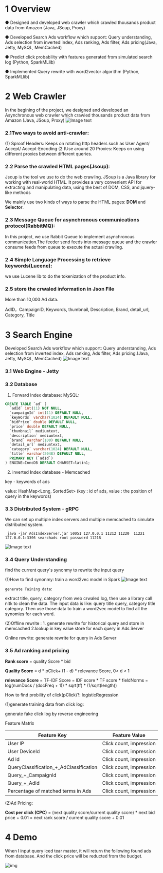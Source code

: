 # 1 Overview 
 
● Designed and developed web crawler which crawled thousands product data from Amazon (Java, JSoup, Proxy)

● Developed Search Ads workflow which support: Query understanding, Ads selection from inverted index, Ads ranking, Ads filter, Ads pricing(Java, Jetty, MySQL, MemCached)

● Predict click probability with features generated from simulated search log (Python, SparkMLlib)

● Implemented Query rewrite with word2vector algorithm (Python, SparkMLlib)

# 2 Web Crawler
In the begining of the project, we designed and developed an Asynchronous web crawler which crawled thousands product data from Amazon (Java, JSoup, Proxy)
![Image text](https://github.com/PeterPei666/SearchAds/blob/2117a90aac73e98f4ed8220bd8661d2f2c58c556/img/Web%20Crawler.png)

### 2.1Two ways to avoid anti-crawler:

(1) Sproof Headers: Keeps on rotating http headers such as User Agent/ Accept/ Accept-Encoding
(2 )Use around 20 Proxies: Keeps on using different proxies between different queries.

### 2.2 Parse the crawled HTML pages(Jsoup):

Jsoup is the tool we use to do the web crawling. JSoup is a Java library for working with real-world HTML. It provides a very convenient API for extracting and manipulating data, using the best of DOM, CSS, and jquery-like methods

We mainly use two kinds of ways to parse the HTML pages: **DOM** and **Selector**.


### 2.3 Message Queue for asynchronous communications protocol(RabbitMQ):

In this project, we use Rabbit Queue to implement asynchronous communication.The feeder send feeds into message queue and the crawler consume feeds from queue to execute the actual crawling.

### 2.4 Simple Language Processing to retrieve keywords(Lucene):

we use Lucene lib to do the tokenization of the product info.

### 2.5 store the crwaled information in Json File

More than 10,000 Ad data.

AdID，CampaignID, Keywords, thumbnail, Description, Brand, detail_url, Category, Title

     
# 3 Search Engine

Developed Search Ads workflow which support: Query understanding, Ads selection from inverted index, Ads ranking, Ads filter, Ads pricing.(Java, Jetty, MySQL, MemCached)
![Image text](https://github.com/PeterPei666/SearchAds/blob/master/img/Ads_Engine.png)

### 3.1 Web Engine - Jetty

### 3.2 Database

1. Forward Index database: MySQL:
```sql
CREATE TABLE `ad` (
  `adId` int(11) NOT NULL,
  `campaignId` int(11) DEFAULT NULL,
  `keyWords` varchar(1024) DEFAULT NULL,
  `bidPrice` double DEFAULT NULL,
  `price` double DEFAULT NULL,
  `thumbnail` mediumtext,
  `description` mediumtext,
  `brand` varchar(100) DEFAULT NULL,
  `detail_url` mediumtext,
  `category` varchar(1024) DEFAULT NULL,
  `title` varchar(2048) DEFAULT NULL,
  PRIMARY KEY (`adId`)
) ENGINE=InnoDB DEFAULT CHARSET=latin1;

```

2. inverted Index database - Memcached

key - keywords of ads

value: HashMap<Long, SortedSet<Integer>> (key : id of ads, value : the position of query in the keywords)
 
### 3.3 Distributed System - gRPC
We can set up multiple index servers and multiple memcached to simulate distributed system.
```
 java -jar AdsIndexServer.jar 50051 127.0.0.1 11212 11220  11221 127.0.0.1:3306 searchads root password 11218
```
![Image text](https://github.com/PeterPei666/SearchAds/blob/master/img/gRPC.png)
 
### 3.4 Query Understanding

find the current query's synonmy to rewrite the input query

(1)How to find synonmy:  train a word2vec model in Spark
![Image text](https://github.com/PeterPei666/SearchAds/blob/master/img/word2vec.png)

`generate Taining data`: 

extract title, query, category from web crwaled log, then use a library call nltk to clean the data.
The input data is like: query title query, category title category. Then use those data to train a word2vec model to find all the synomies for each word.

(2)Offline rewrite :  1. generate rewrite for historical query and store in memcached 2.lookup in key value store for each query in Ads Server

Online rewrite: generate rewrite for query in Ads Server

### 3.5 Ad ranking and pricing

**Rank score** = quality Score * bid

**Quality Score** = d * pClick+ (1 - d) * relevance Score, 0< d < 1

**relevance Score** = TF-IDF Score = IDF score * TF score * fieldNorms = log(numDocs / (docFreq + 1)) * sqrt(tf) * (1/sqrt(length))

How to find probility of click(pClick)?: logisticRegression

(1)generate training data from click log:

generate fake click log by reverse engineering

Feature Matrix

| Feature Key       | Feature Value    |
| ------------- |:-------------:|
| User IP     | Click count, impression|
| User DeviceId    | Click count, impression    | 
| Ad Id  | Click count, impression    | 
| QueryClassification_+_AdClassification | Click count, impression     |
| Query_+_CampaignId| Click count, impression      |
| Query_+_AdId | Click count, impression      |
| Percentage of matched terms in Ads | Click count, impression      |

(2)Ad Pricing:

**Cost per click (CPC)**
= (next quality score/current quality score) * next bid price + 0.01 = next rank score / current quality score + 0.01

# 4 Demo

When I input query iced tear master, it will return the following found ads from database. And the click price will be reducted from the budget.

![img](https://github.com/PeterPei666/SearchAds/blob/master/img/show.png)







